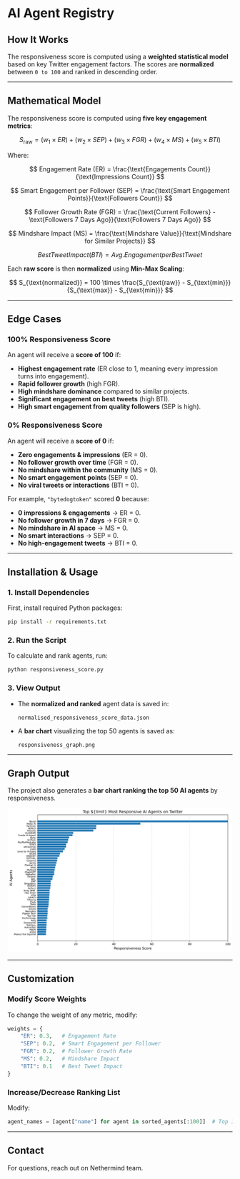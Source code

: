 
# AI Agent Registry 


## **How It Works**

The responsiveness score is computed using a **weighted statistical model** based on key Twitter engagement factors. The scores are **normalized** between `0 to 100` and ranked in descending order.

----------

## **Mathematical Model**

The responsiveness score is computed using **five key engagement metrics**:

$$
S_{\text{raw}} = (w_1 \times ER) + (w_2 \times SEP) + (w_3 \times FGR) + (w_4 \times MS) + (w_5 \times BTI)
$$

Where:

$$
Engagement Rate (ER) = \frac{\text{Engagements Count}}{\text{Impressions Count}}
$$

$$
Smart Engagement per Follower (SEP) = \frac{\text{Smart Engagement Points}}{\text{Followers Count}}
$$

$$
Follower Growth Rate (FGR) = \frac{\text{Current Followers} - \text{Followers 7 Days Ago}}{\text{Followers 7 Days Ago}}
$$

$$
Mindshare Impact (MS) = \frac{\text{Mindshare Value}}{\text{Mindshare for Similar Projects}}
$$

$$
Best Tweet Impact (BTI) = Avg. Engagement per Best Tweet
$$

Each **raw score** is then **normalized** using **Min-Max Scaling**:

$$
S_{\text{normalized}} = 100 \times \frac{S_{\text{raw}} - S_{\text{min}}}{S_{\text{max}} - S_{\text{min}}}
$$


----------

## **Edge Cases**

### **100% Responsiveness Score**

An agent will receive a **score of 100** if:

-   **Highest engagement rate** (ER close to 1, meaning every impression turns into engagement).
-   **Rapid follower growth** (high FGR).
-   **High mindshare dominance** compared to similar projects.
-   **Significant engagement on best tweets** (high BTI).
-   **High smart engagement from quality followers** (SEP is high).

### **0% Responsiveness Score**

An agent will receive a **score of 0** if:

-   **Zero engagements & impressions** (ER = 0).
-   **No follower growth over time** (FGR = 0).
-   **No mindshare within the community** (MS = 0).
-   **No smart engagement points** (SEP = 0).
-   **No viral tweets or interactions** (BTI = 0).

For example, `"bytedogtoken"` scored **0** because:

-   **0 impressions & engagements** → ER = 0.
-   **No follower growth in 7 days** → FGR = 0.
-   **No mindshare in AI space** → MS = 0.
-   **No smart interactions** → SEP = 0.
-   **No high-engagement tweets** → BTI = 0.

----------

## **Installation & Usage**

### **1. Install Dependencies**

First, install required Python packages:

```bash
pip install -r requirements.txt
```

### **2. Run the Script**

To calculate and rank agents, run:

```bash
python responsiveness_score.py
```

### **3. View Output**

-   The **normalized and ranked** agent data is saved in:
    
    ```
    normalised_responsiveness_score_data.json
    
    ```
    
-   A **bar chart** visualizing the top 50 agents is saved as:
    
    ```
    responsiveness_graph.png
    
    ```
    

----------

## **Graph Output**

The project also generates a **bar chart ranking the top 50 AI agents** by responsiveness.

![Responsiveness Score Chart](responsiveness_graph.png)

----------

## **Customization**

### **Modify Score Weights**

To change the weight of any metric, modify:

```python
weights = {
    "ER": 0.3,   # Engagement Rate
    "SEP": 0.2,  # Smart Engagement per Follower
    "FGR": 0.2,  # Follower Growth Rate
    "MS": 0.2,   # Mindshare Impact
    "BTI": 0.1   # Best Tweet Impact
}

```

### **Increase/Decrease Ranking List**

Modify:

```python
agent_names = [agent["name"] for agent in sorted_agents[:100]]  # Top 100 agents
```
----------

## **Contact**

For questions, reach out on Nethermind team. 
